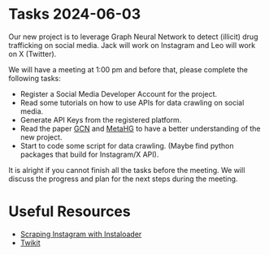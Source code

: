 Tasks 2024-06-03
=======

Our new project is to leverage Graph Neural Network to detect (illicit) drug trafficking on social media. Jack will work on Instagram and Leo will work on X (Twitter).

We will have a meeting at 1:00 pm and before that, please complete the following tasks:
* Register a Social Media Developer Account for the project.
* Read some tutorials on how to use APIs for data crawling on social media.
* Generate API Keys from the registered platform. 
* Read the paper [GCN](https://arxiv.org/pdf/1609.02907) and [MetaHG](https://proceedings.neurips.cc/paper/2021/file/e234e195f3789f05483378c397db1cb5-Paper.pdf) to have a better understanding of the new project.
* Start to code some script for data crawling. (Maybe find python packages that build for Instagram/X API).

It is alright if you cannot finish all the tasks before the meeting. We will discuss the progress and plan for the next steps during the meeting.




Useful Resources
=======
* [Scraping Instagram with Instaloader](https://www.kaggle.com/code/gauravduttakiit/scraping-instagram-with-instaloader)
* [Twikit](https://github.com/d60/twikit)
